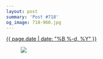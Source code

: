 ```yaml
---
layout: post
summary: 'Post #718'
og_image: 718-960.jpg
---
```


<div class="post">
 <time>
  <a href="/718">
   {{ page.date | date: "%B %-d, %Y" }}
  </a>
 </time>
 <a href="/718">
  <figure data-taken="12/25/2017">
   <img sizes="(min-width: 700px) 50vw, calc(100vw - 2rem)" src="{{ site.assets_url }}/718-480.jpg" srcset="{{ site.assets_url }}/718-240.jpg 240w, {{ site.assets_url }}/718-480.jpg 480w, {{ site.assets_url }}/718-720.jpg 720w, {{ site.assets_url }}/718-960.jpg 960w"/>
  </figure>
 </a>
</div>
